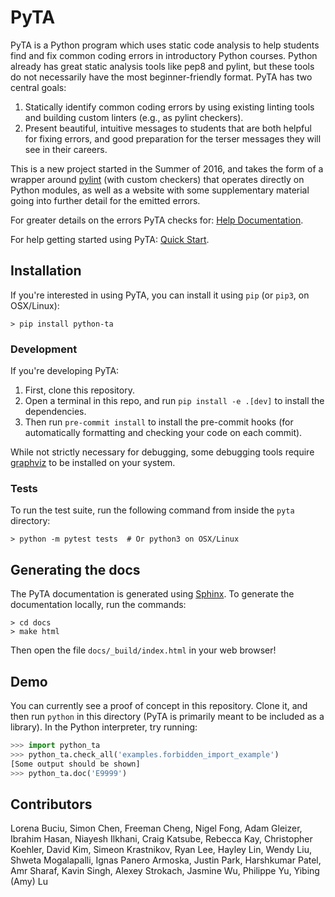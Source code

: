 # PyTA

PyTA is a Python program which uses static code analysis to help students find
and fix common coding errors in introductory Python courses. Python already
has great static analysis tools like pep8 and pylint, but these tools do not
necessarily have the most beginner-friendly format. PyTA has two central goals:

1. Statically identify common coding errors by using existing linting tools and
   building custom linters (e.g., as pylint checkers).
2. Present beautiful, intuitive messages to students that are both helpful for
   fixing errors, and good preparation for the terser messages they will see
   in their careers.

This is a new project started in the Summer of 2016, and takes the form
of a wrapper around [pylint](https://pylint.org) (with custom checkers) that operates
directly on Python modules, as well as a website with some supplementary
material going into further detail for the emitted errors.

For greater details on the errors PyTA checks for: [Help Documentation](https://www.cs.toronto.edu/~david/pyta/).

For help getting started using PyTA: [Quick Start](https://www.cs.toronto.edu/~david/pyta/quick_start.html).

## Installation

If you're interested in using PyTA, you can install it using `pip` (or `pip3`, on OSX/Linux):

```console
> pip install python-ta
```

### Development

If you're developing PyTA:

1. First, clone this repository.
2. Open a terminal in this repo, and run `pip install -e .[dev]` to install the dependencies.
3. Then run `pre-commit install` to install the pre-commit hooks (for automatically formatting and checking your code on each commit).

While not strictly necessary for debugging, some debugging tools require [graphviz](https://www.graphviz.org/download/) to be installed on your system.

### Tests

To run the test suite, run the following command from inside the `pyta` directory:

```console
> python -m pytest tests  # Or python3 on OSX/Linux
```

## Generating the docs

The PyTA documentation is generated using [Sphinx](https://www.sphinx-doc.org/en/master/index.html).
To generate the documentation locally, run the commands:

```console
> cd docs
> make html
```

Then open the file `docs/_build/index.html` in your web browser!

## Demo

You can currently see a proof of concept in this repository. Clone it,
and then run `python` in this directory (PyTA is primarily meant to be
included as a library). In the Python interpreter, try running:

```python
>>> import python_ta
>>> python_ta.check_all('examples.forbidden_import_example')
[Some output should be shown]
>>> python_ta.doc('E9999')
```

## Contributors

Lorena Buciu,
Simon Chen,
Freeman Cheng,
Nigel Fong,
Adam Gleizer,
Ibrahim Hasan,
Niayesh Ilkhani,
Craig Katsube,
Rebecca Kay,
Christopher Koehler,
David Kim,
Simeon Krastnikov,
Ryan Lee,
Hayley Lin,
Wendy Liu,
Shweta Mogalapalli,
Ignas Panero Armoska,
Justin Park,
Harshkumar Patel,
Amr Sharaf,
Kavin Singh,
Alexey Strokach,
Jasmine Wu,
Philippe Yu,
Yibing (Amy) Lu
